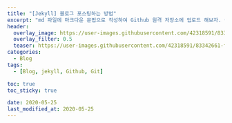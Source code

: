 ```yaml
---
title: "[Jekyll] 블로그 포스팅하는 방법"
excerpt: "md 파일에 마크다운 문법으로 작성하여 Github 원격 저장소에 업로드 해보자. 에디터는 Visual Studio code 사용! 로컬 서버에서 확인도 해보자. "
header:
  overlay_image: https://user-images.githubusercontent.com/42318591/83342661-f145e680-a32c-11ea-821a-2a565c52325d.png
  overlay_filter: 0.5
  teaser: https://user-images.githubusercontent.com/42318591/83342661-f145e680-a32c-11ea-821a-2a565c52325d.png
categories:
  - Blog
tags:
  - [Blog, jekyll, Github, Git]

toc: true
toc_sticky: true

date: 2020-05-25
last_modified_at: 2020-05-25
---
```

